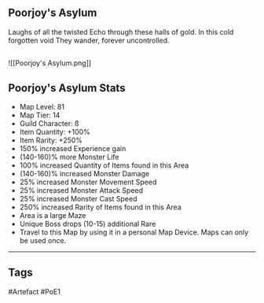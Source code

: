 ## Poorjoy's Asylum
Laughs of all the twisted
Echo through these halls of gold.
In this cold forgotten void
They wander, forever uncontrolled.
##
![[Poorjoy's Asylum.png]]
## Poorjoy's Asylum Stats
- Map Level: 81
- Map Tier: 14
- Guild Character: ß
- Item Quantity: +100%
- Item Rarity: +250%
- 150% increased Experience gain
- (140-160)% more Monster Life
- 100% increased Quantity of Items found in this Area
- (140-160)% increased Monster Damage
- 25% increased Monster Movement Speed
- 25% increased Monster Attack Speed
- 25% increased Monster Cast Speed
- 250% increased Rarity of Items found in this Area
- Area is a large Maze
- Unique Boss drops (10-15) additional Rare
- Travel to this Map by using it in a personal Map Device. Maps can only be used once.


---
## Tags
#Artefact
#PoE1